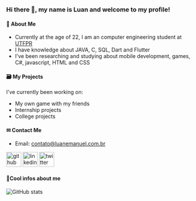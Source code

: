 ### Hi there 👋, my name is Luan and welcome to my profile!

#### 👀 About Me 

- Currently at the age of 22, I am an computer engineering student at <a href="http://www.utfpr.edu.br/" target="_blank">UTFPR</a>
- I have knowledge about JAVA, C, SQL, Dart and Flutter
- I've been researching and studying about mobile development, games, C#, javascript, HTML and CSS

#### 🗃 My Projects 

I've currently been working on:
- My own game with my friends 
- Internship projects
- College projects

#### ✉ Contact Me 

- Email: <a href=mailto:contato@luanemanuel.com.br>contato@luanemanuel.com.br</a>

[<img src='https://cdn.jsdelivr.net/npm/simple-icons@3.0.1/icons/github.svg' alt='github' height='40'>](https://github.com/luanemanuel)  [<img src='https://cdn.jsdelivr.net/npm/simple-icons@3.0.1/icons/linkedin.svg' alt='linkedin' height='40'>](https://www.linkedin.com/in/luan-emanuel-14ab19215/)  [<img src='https://cdn.jsdelivr.net/npm/simple-icons@3.0.1/icons/twitter.svg' alt='twitter' height='40'>](https://twitter.com/themikedark)

#### 📝Cool infos about me 

![GitHub stats](https://github-readme-stats.vercel.app/api?username=luanemanuel&show_icons=true&count_private=true&show_icons=true&theme=tokyonight&hide=issues,prs)
